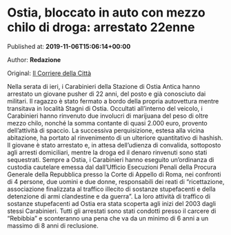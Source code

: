 
# Ostia, bloccato in auto con mezzo chilo di droga: arrestato 22enne

Published at: **2019-11-06T15:06:14+00:00**

Author: **Redazione**

Original: [Il Corriere della Città](https://www.ilcorrieredellacitta.com/ultime-notizie/ostia-bloccato-in-auto-con-mezzo-chilo-di-droga-arrestato-22enne.html)

Nella serata di ieri, i Carabinieri della Stazione di Ostia Antica hanno arrestato un giovane pusher di 22 anni, del posto e già conosciuto dai militari. Il ragazzo è stato fermato a bordo della propria autovettura mentre transitava in località Stagni di Ostia. Occultati all’interno del veicolo, i Carabinieri hanno rinvenuto due involucri di marijuana del peso di oltre mezzo chilo, nonché la somma contante di quasi 2.000 euro, provento dell’attività di spaccio. La successiva perquisizione, estesa alla vicina abitazione, ha portato al rinvenimento di un ulteriore quantitativo di hashish. Il giovane è stato arrestato e, in attesa dell’udienza di convalida, sottoposto agli arresti domiciliari, mentre la droga ed il denaro rinvenuti sono stati sequestrati.
Sempre a Ostia, i Carabinieri hanno eseguito un’ordinanza di custodia cautelare emessa dal dall’Ufficio Esecuzioni Penali della Procura Generale della Repubblica presso la Corte di Appello di Roma, nei confronti di 4 persone, due uomini e due donne, responsabili dei reati di “ricettazione, associazione finalizzata al traffico illecito di sostanze stupefacenti e della detenzione di armi clandestine e da guerra”. La loro attività di traffico di sostanze stupefacenti ad Ostia era stata scoperta agli inizi del 2003 dagli stessi Carabinieri. Tutti gli arrestati sono stati condotti presso il carcere di “Rebibbia” e sconteranno una pena che va da un minimo di 6 anni a un massimo di 8 anni di reclusione.
 
